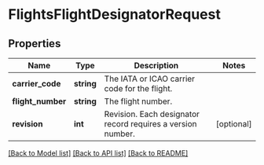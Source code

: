 # FlightsFlightDesignatorRequest

## Properties
Name | Type | Description | Notes
------------ | ------------- | ------------- | -------------
**carrier_code** | **string** | The IATA or ICAO carrier code for the flight. | 
**flight_number** | **string** | The flight number. | 
**revision** | **int** | Revision. Each designator record requires a version number. | [optional] 

[[Back to Model list]](../../README.md#documentation-for-models) [[Back to API list]](../../README.md#documentation-for-api-endpoints) [[Back to README]](../../README.md)

